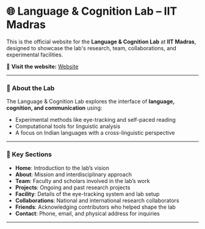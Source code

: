 # 🌐 Language & Cognition Lab – IIT Madras

This is the official website for the **Language & Cognition Lab** at **IIT Madras**, designed to showcase the lab's research, team, collaborations, and experimental facilities.

🔗 **Visit the website:** [Website](https://languageandcognition.github.io/info/)

---

### 🧠 About the Lab

The Language & Cognition Lab explores the interface of **language, cognition, and communication** using:

* Experimental methods like eye-tracking and self-paced reading
* Computational tools for linguistic analysis
* A focus on Indian languages with a cross-linguistic perspective

---

### 🧪 Key Sections

* **Home**: Introduction to the lab’s vision
* **About**: Mission and interdisciplinary approach
* **Team**: Faculty and scholars involved in the lab’s work
* **Projects**: Ongoing and past research projects
* **Facility**: Details of the eye-tracking system and lab setup
* **Collaborations**: National and international research collaborators
* **Friends**: Acknowledging contributors who helped shape the lab
* **Contact**: Phone, email, and physical address for inquiries

---

